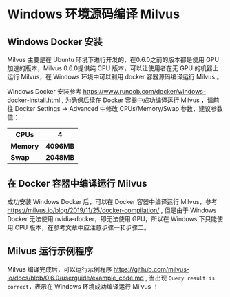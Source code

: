 # Windows 环境源码编译 Milvus

## Windows Docker 安装

Milvus 主要是在 Ubuntu 环境下进行开发的，在0.6.0之前的版本都是使用 GPU 加速的版本，Milvus 0.6.0提供纯 CPU 版本，可以让使用者在无 GPU 的机器上运行 Milvus，在 Windows 环境中可以利用 docker 容器源码编译运行 Milvus 。

Windows Docker 安装参考 https://www.runoob.com/docker/windows-docker-install.html , 为确保后续在 Docker 容器中成功编译运行 Milvus ，请前往 Docker Settings -> Advanced 中修改 CPUs/Memory/Swap 参数，建议参数值：

| CPUs       | 4          |
| ---------- | ---------- |
| **Memory** | **4096MB** |
| **Swap**   | **2048MB** |



## 在 Docker 容器中编译运行 Milvus

成功安装 Windows Docker 后，可以在 Docker 容器中编译运行 Milvus，参考 https://milvus.io/blog/2019/11/25/docker-compilation/ , 但是由于 Windows Docker 无法使用 nvidia-docker，即无法使用 GPU，所以在 Windows 下只能使用 CPU 版本，在参考文章中应注意步骤一和步骤二。



## Milvus 运行示例程序

Milvus 编译完成后，可以运行示例程序 https://github.com/milvus-io/docs/blob/0.6.0/userguide/example_code.md , 当出现 `Query result is correct`，表示在 Windows 环境成功编译运行 Milvus ！